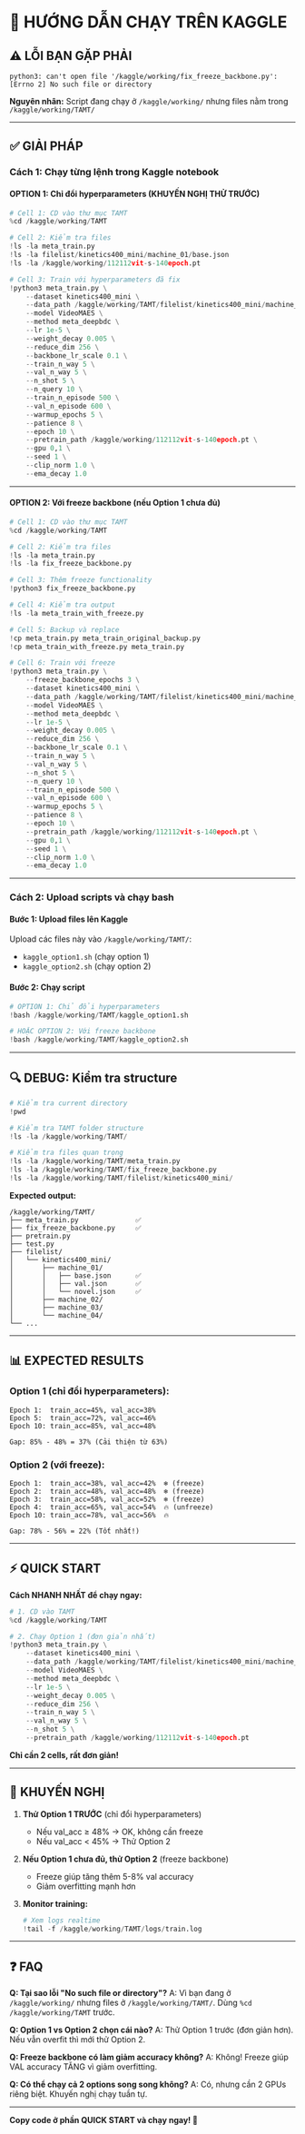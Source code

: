 # 🎯 HƯỚNG DẪN CHẠY TRÊN KAGGLE

## ⚠️ LỖI BẠN GẶP PHẢI

```
python3: can't open file '/kaggle/working/fix_freeze_backbone.py': [Errno 2] No such file or directory
```

**Nguyên nhân:** Script đang chạy ở `/kaggle/working/` nhưng files nằm trong `/kaggle/working/TAMT/`

---

## ✅ GIẢI PHÁP

### Cách 1: Chạy từng lệnh trong Kaggle notebook

#### **OPTION 1: Chỉ đổi hyperparameters (KHUYẾN NGHỊ THỬ TRƯỚC)**

```python
# Cell 1: CD vào thư mục TAMT
%cd /kaggle/working/TAMT

# Cell 2: Kiểm tra files
!ls -la meta_train.py
!ls -la filelist/kinetics400_mini/machine_01/base.json
!ls -la /kaggle/working/112112vit-s-140epoch.pt

# Cell 3: Train với hyperparameters đã fix
!python3 meta_train.py \
    --dataset kinetics400_mini \
    --data_path /kaggle/working/TAMT/filelist/kinetics400_mini/machine_01 \
    --model VideoMAES \
    --method meta_deepbdc \
    --lr 1e-5 \
    --weight_decay 0.005 \
    --reduce_dim 256 \
    --backbone_lr_scale 0.1 \
    --train_n_way 5 \
    --val_n_way 5 \
    --n_shot 5 \
    --n_query 10 \
    --train_n_episode 500 \
    --val_n_episode 600 \
    --warmup_epochs 5 \
    --patience 8 \
    --epoch 10 \
    --pretrain_path /kaggle/working/112112vit-s-140epoch.pt \
    --gpu 0,1 \
    --seed 1 \
    --clip_norm 1.0 \
    --ema_decay 1.0
```

---

#### **OPTION 2: Với freeze backbone (nếu Option 1 chưa đủ)**

```python
# Cell 1: CD vào thư mục TAMT
%cd /kaggle/working/TAMT

# Cell 2: Kiểm tra files
!ls -la meta_train.py
!ls -la fix_freeze_backbone.py

# Cell 3: Thêm freeze functionality
!python3 fix_freeze_backbone.py

# Cell 4: Kiểm tra output
!ls -la meta_train_with_freeze.py

# Cell 5: Backup và replace
!cp meta_train.py meta_train_original_backup.py
!cp meta_train_with_freeze.py meta_train.py

# Cell 6: Train với freeze
!python3 meta_train.py \
    --freeze_backbone_epochs 3 \
    --dataset kinetics400_mini \
    --data_path /kaggle/working/TAMT/filelist/kinetics400_mini/machine_01 \
    --model VideoMAES \
    --method meta_deepbdc \
    --lr 1e-5 \
    --weight_decay 0.005 \
    --reduce_dim 256 \
    --backbone_lr_scale 0.1 \
    --train_n_way 5 \
    --val_n_way 5 \
    --n_shot 5 \
    --n_query 10 \
    --train_n_episode 500 \
    --val_n_episode 600 \
    --warmup_epochs 5 \
    --patience 8 \
    --epoch 10 \
    --pretrain_path /kaggle/working/112112vit-s-140epoch.pt \
    --gpu 0,1 \
    --seed 1 \
    --clip_norm 1.0 \
    --ema_decay 1.0
```

---

### Cách 2: Upload scripts và chạy bash

#### **Bước 1: Upload files lên Kaggle**

Upload các files này vào `/kaggle/working/TAMT/`:
- `kaggle_option1.sh` (chạy option 1)
- `kaggle_option2.sh` (chạy option 2)

#### **Bước 2: Chạy script**

```python
# OPTION 1: Chỉ đổi hyperparameters
!bash /kaggle/working/TAMT/kaggle_option1.sh

# HOẶC OPTION 2: Với freeze backbone
!bash /kaggle/working/TAMT/kaggle_option2.sh
```

---

## 🔍 DEBUG: Kiểm tra structure

```python
# Kiểm tra current directory
!pwd

# Kiểm tra TAMT folder structure
!ls -la /kaggle/working/TAMT/

# Kiểm tra files quan trọng
!ls -la /kaggle/working/TAMT/meta_train.py
!ls -la /kaggle/working/TAMT/fix_freeze_backbone.py
!ls -la /kaggle/working/TAMT/filelist/kinetics400_mini/
```

**Expected output:**
```
/kaggle/working/TAMT/
├── meta_train.py              ✅
├── fix_freeze_backbone.py     ✅
├── pretrain.py
├── test.py
├── filelist/
│   └── kinetics400_mini/
│       ├── machine_01/
│       │   ├── base.json      ✅
│       │   ├── val.json       ✅
│       │   └── novel.json     ✅
│       ├── machine_02/
│       ├── machine_03/
│       └── machine_04/
└── ...
```

---

## 📊 EXPECTED RESULTS

### Option 1 (chỉ đổi hyperparameters):

```
Epoch 1:  train_acc=45%, val_acc=38%
Epoch 5:  train_acc=72%, val_acc=46%
Epoch 10: train_acc=85%, val_acc=48%

Gap: 85% - 48% = 37% (Cải thiện từ 63%)
```

### Option 2 (với freeze):

```
Epoch 1:  train_acc=38%, val_acc=42%  ❄️ (freeze)
Epoch 2:  train_acc=48%, val_acc=48%  ❄️ (freeze)
Epoch 3:  train_acc=58%, val_acc=52%  ❄️ (freeze)
Epoch 4:  train_acc=65%, val_acc=54%  🔥 (unfreeze)
Epoch 10: train_acc=78%, val_acc=56%  🔥

Gap: 78% - 56% = 22% (Tốt nhất!)
```

---

## ⚡ QUICK START

**Cách NHANH NHẤT để chạy ngay:**

```python
# 1. CD vào TAMT
%cd /kaggle/working/TAMT

# 2. Chạy Option 1 (đơn giản nhất)
!python3 meta_train.py \
    --dataset kinetics400_mini \
    --data_path /kaggle/working/TAMT/filelist/kinetics400_mini/machine_01 \
    --model VideoMAES \
    --method meta_deepbdc \
    --lr 1e-5 \
    --weight_decay 0.005 \
    --reduce_dim 256 \
    --train_n_way 5 \
    --val_n_way 5 \
    --n_shot 5 \
    --pretrain_path /kaggle/working/112112vit-s-140epoch.pt
```

**Chỉ cần 2 cells, rất đơn giản!**

---

## 🎯 KHUYẾN NGHỊ

1. **Thử Option 1 TRƯỚC** (chỉ đổi hyperparameters)
   - Nếu val_acc ≥ 48% → OK, không cần freeze
   - Nếu val_acc < 45% → Thử Option 2

2. **Nếu Option 1 chưa đủ, thử Option 2** (freeze backbone)
   - Freeze giúp tăng thêm 5-8% val accuracy
   - Giảm overfitting mạnh hơn

3. **Monitor training:**
   ```python
   # Xem logs realtime
   !tail -f /kaggle/working/TAMT/logs/train.log
   ```

---

## ❓ FAQ

**Q: Tại sao lỗi "No such file or directory"?**
A: Vì bạn đang ở `/kaggle/working/` nhưng files ở `/kaggle/working/TAMT/`. Dùng `%cd /kaggle/working/TAMT` trước.

**Q: Option 1 vs Option 2 chọn cái nào?**
A: Thử Option 1 trước (đơn giản hơn). Nếu vẫn overfit thì mới thử Option 2.

**Q: Freeze backbone có làm giảm accuracy không?**
A: Không! Freeze giúp VAL accuracy TĂNG vì giảm overfitting.

**Q: Có thể chạy cả 2 options song song không?**
A: Có, nhưng cần 2 GPUs riêng biệt. Khuyến nghị chạy tuần tự.

---

**Copy code ở phần QUICK START và chạy ngay! 🚀**
